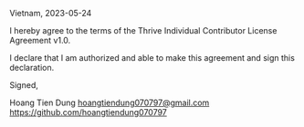 Vietnam, 2023-05-24

I hereby agree to the terms of the Thrive Individual Contributor License Agreement v1.0.

I declare that I am authorized and able to make this agreement and sign this declaration.

Signed,

Hoang Tien Dung hoangtiendung070797@gmail.com https://github.com/hoangtiendung070797
